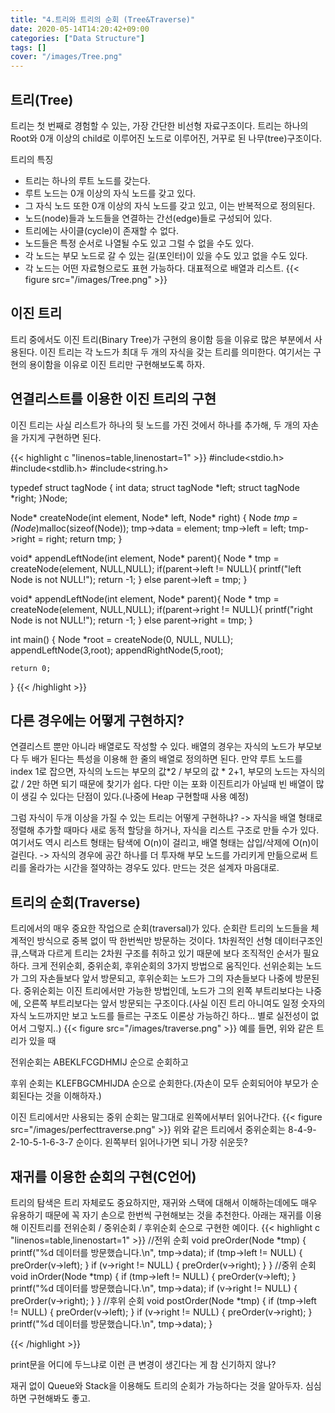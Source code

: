 ```yaml
---
title: "4.트리와 트리의 순회 (Tree&Traverse)"
date: 2020-05-14T14:20:42+09:00
categories: ["Data Structure"]
tags: []
cover: "/images/Tree.png"
---
```


## 트리(Tree)
트리는 첫 번째로 경험할 수 있는, 가장 간단한 비선형 자료구조이다. 트리는 하나의 Root와 0개 이상의 child로 이루어진 노드로 이루어진, 거꾸로 된 나무(tree)구조이다. 

트리의 특징

- 트리는 하나의 루트 노드를 갖는다.
- 루트 노드는 0개 이상의 자식 노드를 갖고 있다.
- 그 자식 노드 또한 0개 이상의 자식 노드를 갖고 있고, 이는 반복적으로 정의된다.
- 노드(node)들과 노드들을 연결하는 간선(edge)들로 구성되어 있다.
- 트리에는 사이클(cycle)이 존재할 수 없다.
- 노드들은 특정 순서로 나열될 수도 있고 그럴 수 없을 수도 있다.
- 각 노드는 부모 노드로 갈 수 있는 길(포인터)이 있을 수도 있고 없을 수도 있다.
- 각 노드는 어떤 자료형으로도 표현 가능하다. 대표적으로 배열과 리스트.
{{< figure src="/images/Tree.png" >}}

## 이진 트리

트리 중에서도 이진 트리(Binary Tree)가 구현의 용이함 등을 이유로 많은 부분에서 사용된다. 이진 트리는 각 노드가 최대 두 개의 자식을 갖는 트리를 의미한다. 여기서는 구현의 용이함을 이유로 이진 트리만 구현해보도록 하자.

## 연결리스트를 이용한 이진 트리의 구현

이진 트리는 사실 리스트가 하나의 뒷 노드를 가진 것에서 하나를 추가해, 두 개의 자손을 가지게 구현하면 된다.

{{< highlight c "linenos=table,linenostart=1" >}}
#include<stdio.h>
#include<stdlib.h>
#include<string.h>

typedef struct tagNode {
	int data;
	struct tagNode *left;
	struct tagNode *right;
}Node;

Node* createNode(int element, Node* left, Node* right) {
	Node *tmp = (Node*)malloc(sizeof(Node));
	tmp->data = element;
	tmp->left = left;
	tmp->right = right;
	return tmp;
}

void* appendLeftNode(int element, Node* parent){
    Node * tmp = createNode(element, NULL,NULL);
    if(parent->left != NULL){
        printf("left Node is not NULL!");
        return -1;
    }
    else parent->left = tmp;
}

void* appendLeftNode(int element, Node* parent){
    Node * tmp = createNode(element, NULL,NULL);
    if(parent->right != NULL){
        printf("right Node is not NULL!");
        return -1;
    }
    else parent->right = tmp;
}

int main() {
	Node *root = createNode(0, NULL, NULL);
    appendLeftNode(3,root);
    appendRightNode(5,root);

	return 0;
}
{{< /highlight >}}

## 다른 경우에는 어떻게 구현하지?
연결리스트 뿐만 아니라 배열로도 작성할 수 있다. 배열의 경우는 자식의 노드가 부모보다 두 배가 된다는 특성을 이용해 한 줄의 배열로 정의하면 된다. 만약 루트 노드를 index 1로 잡으면, 자식의 노드는 부모의 값*2 / 부모의 값 * 2+1, 부모의 노드는 자식의 값 / 2만 하면 되기 때문에 찾기가 쉽다. 다만 이는 포화 이진트리가 아닐때 빈 배열이 많이 생길 수 있다는 단점이 있다.(나중에 Heap 구현할때 사용 예정)

그럼 자식이 두개 이상을 가질 수 있는 트리는 어떻게 구현하냐?
-> 자식을 배열 형태로 정렬해 추가할 때마다 새로 동적 할당을 하거나, 자식을 리스트 구조로 만들 수가 있다. 여기서도 역시 리스트 형태는 탐색에 O(n)이 걸리고, 배열 형태는 삽입/삭제에 O(n)이 걸린다.
-> 자식의 경우에 공간 하나를 더 투자해 부모 노드를 가리키게 만듦으로써 트리를 올라가는 시간을 절약하는 경우도 있다. 만드는 것은 설계자 마음대로.

## 트리의 순회(Traverse)
트리에서의 매우 중요한 작업으로 순회(traversal)가 있다. 순회란 트리의 노드들을 체계적인 방식으로 중복 없이 딱 한번씩만 방문하는 것이다. 1차원적인 선형 데이터구조인 큐,스택과 다르게 트리는 2차원 구조를 취하고 있기 때문에 보다 조직적인 순서가 필요하다. 크게 전위순회, 중위순회, 후위순회의 3가지 방법으로 움직인다. 선위순회는 노드가 그의 자손들보다 앞서 방문되고, 후위순회는 노드가 그의 자손들보다 나중에 방문된다. 중위순회는 이진 트리에서만 가능한 방법인데, 노드가 그의 왼쪽 부트리보다는 나중에, 오른쪽 부트리보다는 앞서 방문되는 구조이다.(사실 이진 트리 아니여도 일정 숫자의 자식 노드까지만 보고 노드를 들르는 구조도 이론상 가능하긴 하다... 별로 실전성이 없어서 그렇지..)
{{< figure src="/images/traverse.png" >}}
예를 들면, 위와 같은 트리가 있을 때

전위순회는 ABEKLFCGDHMIJ 순으로 순회하고

후위 순회는 KLEFBGCMHIJDA 순으로 순회한다.(자손이 모두 순회되어야 부모가 순회된다는 것을 이해하자.)


이진 트리에서만 사용되는 중위 순회는 말그대로 왼쪽에서부터 읽어나간다.
{{< figure src="/images/perfecttraverse.png" >}}
위와 같은 트리에서 중위순회는 8-4-9-2-10-5-1-6-3-7 순이다. 왼쪽부터 읽어나가면 되니 가장 쉬운듯?
​

## 재귀를 이용한 순회의 구현(C언어)
트리의 탐색은 트리 자체로도 중요하지만, 재귀와 스택에 대해서 이해하는데에도 매우 유용하기 때문에 꼭 자기 손으로 한번씩 구현해보는 것을 추천한다. 아래는 재귀를 이용해 이진트리를 전위순회 / 중위순회 / 후위순회 순으로 구현한 예이다.
{{< highlight c "linenos=table,linenostart=1" >}}
//전위 순회
void preOrder(Node *tmp) {
    printf("%d 데이터를 방문했습니다.\n", tmp->data);
   	if (tmp->left != NULL) {
   		preOrder(v->left);
   	}
   	if (v->right != NULL) {
   		preOrder(v->right);
    }
}
//중위 순회
void inOrder(Node *tmp) {
   	if (tmp->left != NULL) {
   		preOrder(v->left);
   	}
    printf("%d 데이터를 방문했습니다.\n", tmp->data);
   	if (v->right != NULL) {
   		preOrder(v->right);
    }
}
//후위 순회
void postOrder(Node *tmp) {
   	if (tmp->left != NULL) {
   		preOrder(v->left);
   	}
   	if (v->right != NULL) {
   		preOrder(v->right);
    }
    printf("%d 데이터를 방문했습니다.\n", tmp->data);
}

{{< /highlight >}}

print문을 어디에 두느냐로 이런 큰 변경이 생긴다는 게 참 신기하지 않나?

재귀 없이 Queue와 Stack을 이용해도 트리의 순회가 가능하다는 것을 알아두자. 심심하면 구현해봐도 좋고.